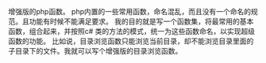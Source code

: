增强版的php函数。
php内置的一些常用函数，命名混乱，而且没有一个命名的规范。且功能有时候不能满足要求。
我的目的就是写一个函数集，将最常用的基本函数，组合起来，并按照c# 类的方法的模式，统一为这些函数命名，以实现超级函数的功能。
比如说，目录浏览函数只能浏览当前目录，却不能浏览目录里面的子目录下的文件。我就可以写个增强版的目录浏览函数。